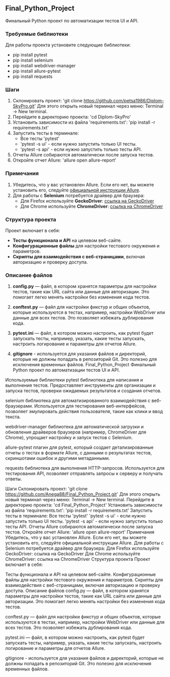 ## Final_Python_Project
Финальный Python проект по автоматизации тестов UI и API.

### Требуемые библиотеки
Для работы проекта установите следующие библиотеки:

- pip install pytest
- pip install selenium
- pip install webdriver-manager
- pip install allure-pytest
- pip install requests

### Шаги
1. Склонировать проект: 'git clone https://github.com/petsa1986/Diplom-SkyPro.git'
   Для этого открыть новый терминал через меню: Terminal -> New terminal.
2. Перейдите в директорию проекта: 'cd Diplom-SkyPro'
3. Установить зависимости из файла 'requirements.txt': 'pip install -r requirements.txt'
4. Запустить тесты в терминале:
   - Все тесты 'pytest'
   - 'pytest -s ui' - если нужно запустить только UI тесты.
   - 'pytest -s api' - если нужно запустить только тесты API.
5. Отчеты Allure собираются автоматически после запуска тестов.
6. Откройте отчет Allure: 'allure open allure-report'

### Примечания

1. Убедитесь, что у вас установлен Allure. Если его нет, вы можете установить его,
   следуйте [официальной инструкции Allure](https://allure.qatools.ru/).
2. Для работы с **Selenium** потребуется драйвер для браузера:
   - Для Firefox используйте **GeckoDriver**: [ссылка на GeckoDriver](https://github.com/mozilla/geckodriver/releases)
   - Для Chrome используйте **ChromeDriver**: [ссылка на ChromeDriver](https://sites.google.com/chromium.org/driver/)

### Структура проекта

   Проект включает в себя:

- **Тесты функционала и API** на целевом веб-сайте.
- **Конфигурационные файлы** для настройки тестового окружения и параметров.
- **Скрипты для взаимодействия с веб-страницами**, включая авторизацию и проверку доступа.

### Описание файлов

1. **config.py** — файл, в котором хранятся параметры для настройки тестов,
такие как URL сайта или данные для авторизации. Это помогает легко менять 
настройки без изменения кода тестов.

2. **conftest.py** — файл для настройки фикстур и общих объектов, которые 
используются в тестах, например, настройки WebDriver или данные для всех тестов.
Это позволяет избежать дублирования кода.

3. **pytest.ini** — файл, в котором можно настроить, как pytest будет запускать
 тесты, например, указать, какие тесты запускать, настроить логирование и 
 параметры для отчетов Allure.

4. **gitignore** - используется для указания файлов и директорий, которые не
должны попадать в репозиторий Git. Это полезно для исключения временных файлов. 
Final_Python_Project
Финальный Python проект по автоматизации тестов UI и API.

Используемые библиотеки
pytest библиотека для написания и выполнения тестов. Предоставляет инструменты для организации и запуска тестов, проверки ожидаемых результатов и создания отчетов.

selenium библиотека для автоматизированного взаимодействия с веб-браузерами. Используется для тестирования веб-интерфейсов, позволяет эмулировать действия пользователя, такие как клики и ввод текста.

webdriver-manager библиотека для автоматической загрузки и обновления драйверов браузеров (например, ChromeDriver для Chrome), упрощает настройку и запуск тестов с Selenium.

allure-pytest плагин для pytest, который создает детализированные отчеты о тестах в формате Allure, с данными о результатах тестов, скриншотами ошибок и другими метаданными.

requests библиотека для выполнения HTTP-запросов. Используется для тестирования API, позволяет отправлять запросы к серверу и получать ответы.

Шаги
Склонировать проект: 'git clone https://github.com/Anega88/Final_Python_Project.git' Для этого открыть новый терминал через меню: Terminal -> New terminal.
Перейдите в директорию проекта: 'cd Final_Python_Project'
Установить зависимости из файла 'requirements.txt': 'pip install -r requirements.txt'
Запустить тесты в терминале:
Все тесты 'pytest'
'pytest -s ui' - если нужно запустить только UI тесты.
'pytest -s api' - если нужно запустить только тесты API.
Отчеты Allure собираются автоматически после запуска тестов.
Откройте отчет Allure: 'allure open allure-report'
Примечания
Убедитесь, что у вас установлен Allure. Если его нет, вы можете установить его, следуйте официальной инструкции Allure.
Для работы с Selenium потребуется драйвер для браузера:
Для Firefox используйте GeckoDriver: ссылка на GeckoDriver
Для Chrome используйте ChromeDriver: ссылка на ChromeDriver
Структура проекта
Проект включает в себя:

Тесты функционала и API на целевом веб-сайте.
Конфигурационные файлы для настройки тестового окружения и параметров.
Скрипты для взаимодействия с веб-страницами, включая авторизацию и проверку доступа.
Описание файлов
config.py — файл, в котором хранятся параметры для настройки тестов, такие как URL сайта или данные для авторизации. Это помогает легко менять настройки без изменения кода тестов.

conftest.py — файл для настройки фикстур и общих объектов, которые используются в тестах, например, настройки WebDriver или данные для всех тестов. Это позволяет избежать дублирования кода.

pytest.ini — файл, в котором можно настроить, как pytest будет запускать тесты, например, указать, какие тесты запускать, настроить логирование и параметры для отчетов Allure.

gitignore - используется для указания файлов и директорий, которые не должны попадать в репозиторий Git. Это полезно для исключения временных файлов.